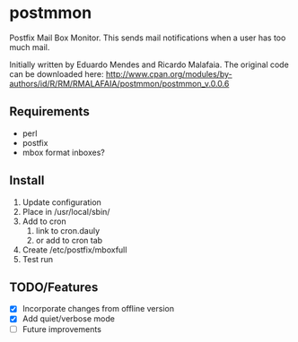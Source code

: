 # postmmon
Postfix Mail Box Monitor. This sends mail notifications when a user has too much mail.

Initially written by Eduardo Mendes and Ricardo Malafaia.
The original code can be downloaded here:
http://www.cpan.org/modules/by-authors/id/R/RM/RMALAFAIA/postmmon/postmmon_v.0.0.6

## Requirements
- perl
- postfix
- mbox format inboxes?

## Install
1. Update configuration
2. Place in /usr/local/sbin/
3. Add to cron
    1. link to cron.dauly
    2. or add to cron tab
4. Create /etc/postfix/mboxfull
5. Test run

## TODO/Features
* [X] Incorporate changes from offline version
* [X] Add quiet/verbose mode
* [ ] Future improvements
